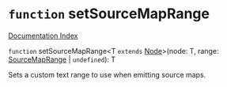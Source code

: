 # `function` setSourceMapRange

[Documentation Index](../README.md)

`function` setSourceMapRange\<T `extends` [Node](../interface.Node/README.md)>(node: T, range: [SourceMapRange](../interface.SourceMapRange/README.md) | `undefined`): T

Sets a custom text range to use when emitting source maps.

